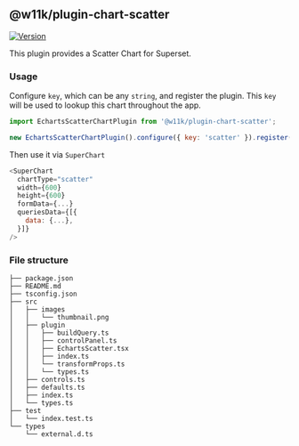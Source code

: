 ## @w11k/plugin-chart-scatter

[![Version](https://img.shields.io/npm/v/@w11k/plugin-chart-scatter.svg?style=flat-square)](https://www.npmjs.com/package/@w11k/plugin-chart-scatter)

This plugin provides a Scatter Chart for Superset.

### Usage

Configure `key`, which can be any `string`, and register the plugin. This `key` will be used to
lookup this chart throughout the app.

```js
import EchartsScatterChartPlugin from '@w11k/plugin-chart-scatter';

new EchartsScatterChartPlugin().configure({ key: 'scatter' }).register();
```

Then use it via `SuperChart`

```js
<SuperChart
  chartType="scatter"
  width={600}
  height={600}
  formData={...}
  queriesData={[{
    data: {...},
  }]}
/>
```

### File structure

```
├── package.json
├── README.md
├── tsconfig.json
├── src
│   ├── images
│   │   └── thumbnail.png
│   ├── plugin
│   │   ├── buildQuery.ts
│   │   ├── controlPanel.ts
│   │   ├── EchartsScatter.tsx
│   │   ├── index.ts
│   │   └── transformProps.ts
│   │   └── types.ts
│   ├── controls.ts
│   ├── defaults.ts
│   ├── index.ts
│   └── types.ts
├── test
│   └── index.test.ts
└── types
    └── external.d.ts
```
